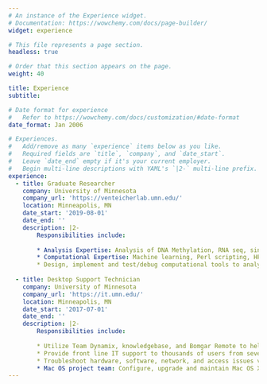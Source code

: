 ```yaml
---
# An instance of the Experience widget.
# Documentation: https://wowchemy.com/docs/page-builder/
widget: experience

# This file represents a page section.
headless: true

# Order that this section appears on the page.
weight: 40

title: Experience
subtitle:

# Date format for experience
#   Refer to https://wowchemy.com/docs/customization/#date-format
date_format: Jan 2006

# Experiences.
#   Add/remove as many `experience` items below as you like.
#   Required fields are `title`, `company`, and `date_start`.
#   Leave `date_end` empty if it's your current employer.
#   Begin multi-line descriptions with YAML's `|2-` multi-line prefix.
experience:
  - title: Graduate Researcher
    company: University of Minnesota
    company_url: 'https://venteicherlab.umn.edu/'
    location: Minneapolis, MN
    date_start: '2019-08-01'
    date_end: ''
    description: |2-
        Responsibilities include:
        
        * Analysis Expertise: Analysis of DNA Methylation, RNA seq, single-cell RNA seq, single-cell ATAC seq, and Spatial Transcriptomics.
        * Computational Expertise: Machine learning, Perl scripting, HPC job scripting, and Analysis pipeline development.
        * Design, implement and test/debug computational tools to analyze genomic data. Modify existing tools to improve system performance and resource consumption.
        
  - title: Desktop Support Technician
    company: University of Minnesota
    company_url: 'https://it.umn.edu/'
    location: Minneapolis, MN
    date_start: '2017-07-01'
    date_end: ''
    description: |2-
        Responsibilities include:
        
        * Utilize Team Dynamix, knowledgebase, and Bomgar Remote to help end-users via phone, email, chat, and face-to-face.
        * Provide front line IT support to thousands of users from several campuses via phone and walk-in locations.
        * Troubleshoot hardware, software, network, and access issues via service gateway, active directory, JAMF, and configure manager and create documentation as needed.
        * Mac OS project team: Configure, upgrade and maintain Mac OS X devices; Troubleshoot hardware and software related issues.
---
```


